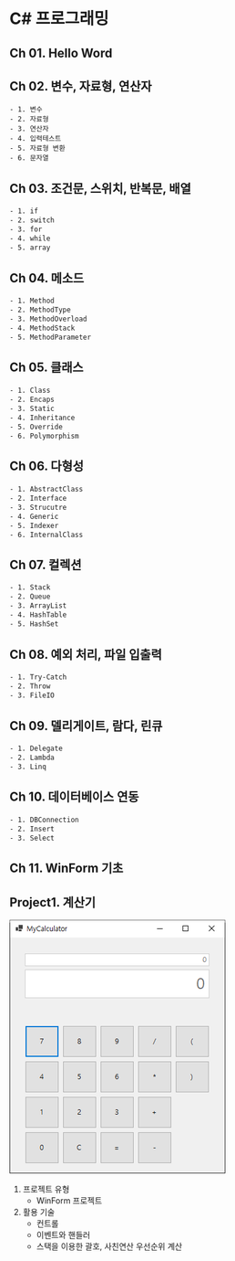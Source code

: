 # C\# 프로그래밍

## Ch 01. Hello Word
## Ch 02. 변수, 자료형, 연산자
	- 1. 변수
	- 2. 자료형
	- 3. 연산자
	- 4. 입력테스트
	- 5. 자료형 변환
	- 6. 문자열

## Ch 03. 조건문, 스위치, 반복문, 배열
	- 1. if
	- 2. switch
	- 3. for
	- 4. while
	- 5. array

## Ch 04. 메소드
	- 1. Method
	- 2. MethodType
	- 3. MethodOverload
	- 4. MethodStack
	- 5. MethodParameter

## Ch 05. 클래스
	- 1. Class
	- 2. Encaps
	- 3. Static
	- 4. Inheritance
	- 5. Override
	- 6. Polymorphism

## Ch 06. 다형성
	- 1. AbstractClass
	- 2. Interface
	- 3. Strucutre
	- 4. Generic
	- 5. Indexer
	- 6. InternalClass

## Ch 07. 컬렉션
	- 1. Stack
	- 2. Queue
	- 3. ArrayList
	- 4. HashTable
	- 5. HashSet

## Ch 08. 예외 처리, 파일 입출력
	- 1. Try-Catch
	- 2. Throw
	- 3. FileIO

## Ch 09. 델리게이트, 람다, 린큐
	- 1. Delegate
	- 2. Lambda
	- 3. Linq

## Ch 10. 데이터베이스 연동
	- 1. DBConnection
	- 2. Insert
	- 3. Select

## Ch 11. WinForm 기초
	
## Project1. 계산기
![Procject1](./Project1/Project1.png)
1. 프로젝트 유형
	- WinForm 프로젝트
2. 활용 기술
	- 컨트롤
	- 이벤트와 핸들러
	- 스택을 이용한 괄호, 사친연산 우선순위 계산
